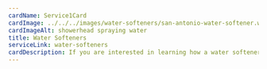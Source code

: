 ```yaml
---
cardName: Service1Card
cardImage: ../../../images/water-softeners/san-antonio-water-softener.webp
cardImageAlt: showerhead spraying water
title: Water Softeners
serviceLink: water-softeners
cardDescription: If you are interested in learning how a water softener can help your home in San Antonio give us a call.
---
```

